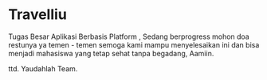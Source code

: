 
# Travelliu

Tugas Besar Aplikasi Berbasis Platform , Sedang berprogress mohon doa restunya ya temen - temen semoga kami mampu menyelesaikan ini dan bisa menjadi mahasiswa yang tetap sehat tanpa begadang, Aamiin.


ttd. Yaudahlah Team.